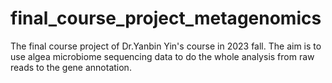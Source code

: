 # final_course_project_metagenomics
The final course project of Dr.Yanbin Yin's course in 2023 fall. The aim is to use algea microbiome sequencing data to do the whole analysis from raw reads to the gene annotation.
